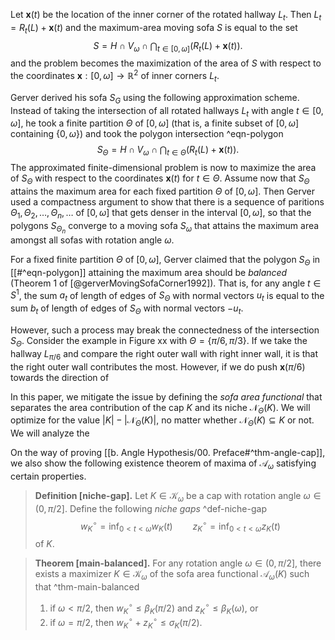 Let $\mathbf{x}(t)$ be the location of the inner corner of the rotated hallway $L_t$. Then $L_t = R_t(L) + \mathbf{x}(t)$ and the maximum-area moving sofa $S$ is equal to the set
$$
S = H \cap V_\omega \cap \bigcap_{t \in [0, \omega]} \left( R_t(L) + \mathbf{x}(t) \right).
$$
and the problem becomes the maximization of the area of $S$ with respect to the coordinates $\mathbf{x}:[0, \omega] \to \mathbb{R}^2$ of inner corners $L_t$.

Gerver derived his sofa $S_G$ using the following approximation scheme. Instead of taking the intersection of all rotated hallways $L_t$ with angle $t \in [0, \omega]$, he took a finite partition $\Theta$ of $[0, \omega]$ (that is, a finite subset of $[0, \omega]$ containing $\left\{ 0, \omega \right\}$) and took the polygon intersection ^eqn-polygon
$$
S_\Theta = H \cap V_\omega \cap \bigcap_{t \in \Theta} \left( R_t(L) + \mathbf{x}(t) \right) .
$$
The approximated finite-dimensional problem is now to maximize the area of $S_\Theta$ with respect to the coordinates $\mathbf{x}(t)$ for $t \in \Theta$. Assume now that $S_\Theta$ attains the maximum area for each fixed partition $\Theta$ of $[0, \omega]$. Then Gerver used a compactness argument to show that there is a sequence of paritions $\Theta_1, \Theta_2, \dots, \Theta_n, \dots$ of $[0, \omega]$ that gets denser in the interval $[0, \omega]$, so that the polygons $S_{\Theta_n}$ converge to a moving sofa $S_\omega$ that attains the maximum area amongst all sofas with rotation angle $\omega$.

For a fixed finite partition $\Theta$ of $[0, \omega]$, Gerver claimed that the polygon $S_\Theta$ in [[#^eqn-polygon]] attaining the maximum area should be _balanced_ (Theorem 1 of [@gerverMovingSofaCorner1992]). That is, for any angle $t \in S^1$, the sum $a_t$ of length of edges of $S_\Theta$ with normal vectors $u_t$ is equal to the sum $b_t$ of length of edges of $S_\Theta$ with normal vectors $-u_t$. 

However, such a process may break the connectedness of the intersection $S_\Theta$. Consider the example in Figure xx with $\Theta = \left\{ \pi/6, \pi/3 \right\}$. If we take the hallway $L_{\pi/6}$ and compare the right outer wall with right inner wall, it is that the right outer wall contributes the most. However, if we do push $\mathbf{x}(\pi/6)$ towards the direction of 

In this paper, we mitigate the issue by defining the _sofa area functional_ that separates the area contribution of the cap $K$ and its niche $\mathcal{N}_\Theta(K)$. We will optimize for the value $|K| - |\mathcal{N}_\Theta(K)|$, no matter whether $\mathcal{N}_\Theta(K) \subseteq K$ or not. We will analyze the 

On the way of proving [[b. Angle Hypothesis/00. Preface#^thm-angle-cap]], we also show the following existence theorem of maxima of $\mathcal{A}_\omega$ satisfying certain properties.

> __Definition [niche-gap].__ Let $K \in \mathcal{K}_\omega$ be a cap with rotation angle $\omega \in (0, \pi/2]$. Define the following _niche gaps_ ^def-niche-gap
$$
w_K^\circ = \inf_{0 < t < \omega} w_K(t) \qquad
z_K^\circ = \inf_{0 < t < \omega} z_K(t)
$$
>  of $K$.

> __Theorem [main-balanced].__ For any rotation angle $\omega \in (0, \pi/2]$, there exists a maximizer $K \in \mathcal{K}_\omega$ of the sofa area functional $\mathcal{A}_{\omega}(K)$ such that ^thm-main-balanced
> 
> 1. if $\omega < \pi/2$, then $w_K^\circ \leq \beta_K\left( \pi/2 \right)$ and $z_K^\circ \leq \beta_K\left( \omega \right)$, or
> 2. if $\omega = \pi/2$, then $w_K^{\circ} + z_K^{\circ} \leq \sigma_K(\pi/2)$.

